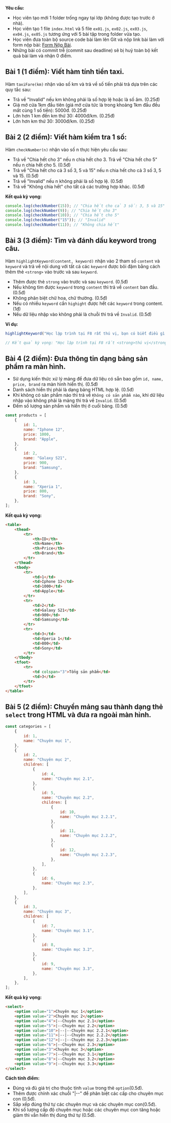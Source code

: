 **Yêu cầu:**

- Học viên tạo mới 1 folder trống ngay tại lớp (không được tạo trước ở nhà).
- Học viên tạo 1 file `index.html` và 5 file `ex01.js`, `ex02.js`, `ex03.js`, `ex04.js`, `ex05.js` tương ứng với 5 bài
  tập trong folder vừa tạo.
- Học viên đưa toàn bộ source code bài làm lên Git và nộp link bài làm với form nộp bài:
  [Form Nộp Bài](https://forms.gle/UpngJi12knAVj6VQA).
- Những bài có commit trễ (commit sau deadline) sẽ bị huỷ toàn bộ kết quả bài làm và nhận 0 điểm.

## Bài 1 (1 điểm): Viết hàm tính tiền taxi.

Hàm `taxiFare(km)` nhận vào số km và trả về số tiền phải trả dựa trên các quy tắc sau:

- Trả về "Invalid" nếu km không phải là số hợp lệ hoặc là số âm. (0.25đ)
- Giá mở cửa 1km đầu tiên (giá mở cửa tức là trong khoảng 1km đầu đều mất cùng 1 số tiền): 5000đ. (0.25đ)
- Lớn hơn 1 km đến km thứ 30: 4000đ/km. (0.25đ)
- Lớn hơn km thứ 30: 3000đ/km. (0.25đ)

## Bài 2 (2 điểm): Viết hàm kiểm tra 1 số:

Hàm `checkNumber(n)` nhận vào số n thực hiện yêu cầu sau:

- Trả về "Chia hết cho 3" nếu n chia hết cho 3. Trả về "Chia hết cho 5" nếu n chia hết cho 5. (0.5đ)
- Trả về "Chia hết cho cả 3 số 3, 5 và 15" nếu n chia hết cho cả 3 số 3, 5 và 15. (0.5đ)
- Trả về "Invalid" nếu n không phải là số hợp lệ. (0.5đ)
- Trả về "Không chia hết" cho tất cả các trường hợp khác. (0.5đ)

**Kết quả kỳ vọng:**

```javascript
console.log(checkNumber(15)); // "Chia hết cho cả 3 số: 3, 5 và 15"
console.log(checkNumber(9)); // "Chia hết cho 3"
console.log(checkNumber(10)); // "Chia hết cho 5"
console.log(checkNumber("15")); // "Invalid"
console.log(checkNumber(11)); // "Không chia hết"
```

## Bài 3 (3 điểm): Tìm và đánh dấu keyword trong câu.

Hàm `highlightKeyword(content, keyword)` nhận vào 2 tham số `content` và `keyword` và trả về nội dung với tất cả các `keyword` được bôi đậm bằng cách thêm thẻ `<strong>` vào trước và sau `keyword`.

- Thêm được thẻ `strong` vào trước và sau `keyword`. (0.5đ)
- Nếu không tìm được `keyword` trong `content` thì trả về `content` ban đầu. (0.5đ)
- Không phân biệt chữ hoa, chữ thường. (0.5đ)
- Nếu có nhiều `keyword` cần `highight` được hết các `keyword` trong content. (1đ)
- Nếu dữ liệu nhập vào không phải là chuỗi thì trả về `Invalid`. (0.5đ)

**Ví dụ:**

```javascript
highlightKeyword("Học lập trình tại F8 rất thú vị, bạn có biết điều gì THÚ VỊ hơn không?", "thú vỊ");

// Kết quả kỳ vọng: "Học lập trình tại F8 rất <strong>thú vị</strong>, bạn có biết điều gì <strong>THÚ VỊ</strong> hơn không?"
```

## Bài 4 (2 điểm): Đưa thông tin dạng bảng sản phẩm ra màn hình.

- Sử dụng kiến thức xử lý mảng để đưa dữ liệu có sẵn bao gồm `id, name, price, brand` ra màn hình hiển thị. (0.5đ)
- Danh sách hiển thị phải là dạng bảng HTML hợp lệ. (0.5đ)
- Khi không có sản phẩm nào thì trả về `Không có sản phẩm nào`, khi dữ liệu nhập vào không phải là mảng thì trả về `Invalid`. (0.5đ)
- Đếm số lượng sản phẩm và hiển thị ở cuối bảng. (0.5đ)

```javascript
const products = [
	{
		id: 1,
		name: "Iphone 12",
		price: 1000,
		brand: "Apple",
	},
	{
		id: 2,
		name: "Galaxy S21",
		price: 900,
		brand: "Samsung",
	},
	{
		id: 3,
		name: "Xperia 1",
		price: 800,
		brand: "Sony",
	},
];
```

**Kết quả kỳ vọng:**

```html
<table>
	<thead>
		<tr>
			<th>ID</th>
			<th>Name</th>
			<th>Price</th>
			<th>Brand</th>
		</tr>
	</thead>
	<tbody>
		<tr>
			<td>1</td>
			<td>Iphone 12</td>
			<td>1000</td>
			<td>Apple</td>
		</tr>
		<tr>
			<td>2</td>
			<td>Galaxy S21</td>
			<td>900</td>
			<td>Samsung</td>
		</tr>
		<tr>
			<td>3</td>
			<td>Xperia 1</td>
			<td>800</td>
			<td>Sony</td>
		</tr>
	</tbody>
	<tfoot>
		<tr>
			<td colspan="3">Tổng sản phẩm</td>
			<td>3</td>
		</tr>
	</tfoot>
</table>
```

## Bài 5 (2 điểm): Chuyển mảng sau thành dạng thẻ `select` trong HTML và đưa ra ngoài màn hình.

```javascript
const categories = [
	{
		id: 1,
		name: "Chuyên mục 1",
	},
	{
		id: 2,
		name: "Chuyên mục 2",
		children: [
			{
				id: 4,
				name: "Chuyên mục 2.1",
			},
			{
				id: 5,
				name: "Chuyên mục 2.2",
				children: [
					{
						id: 10,
						name: "Chuyên mục 2.2.1",
					},
					{
						id: 11,
						name: "Chuyên mục 2.2.2",
					},
					{
						id: 12,
						name: "Chuyên mục 2.2.3",
					},
				],
			},
			{
				id: 6,
				name: "Chuyên mục 2.3",
			},
		],
	},
	{
		id: 3,
		name: "Chuyên mục 3",
		children: [
			{
				id: 7,
				name: "Chuyên mục 3.1",
			},
			{
				id: 8,
				name: "Chuyên mục 3.2",
			},
			{
				id: 9,
				name: "Chuyên mục 3.3",
			},
		],
	},
];
```

**Kết quả kỳ vọng:**

```html
<select>
	<option value="1">Chuyên mục 1</option>
	<option value="2">Chuyên mục 2</option>
	<option value="4">|--Chuyên mục 2.1</option>
	<option value="5">|--Chuyên mục 2.2</option>
	<option value="10">|--|--Chuyên mục 2.2.1</option>
	<option value="11">|--|--Chuyên mục 2.2.2</option>
	<option value="12">|--|--Chuyên mục 2.2.3</option>
	<option value="6">|--Chuyên mục 2.3</option>
	<option value="3">Chuyên mục 3</option>
	<option value="7">|--Chuyên mục 3.1</option>
	<option value="8">|--Chuyên mục 3.2</option>
	<option value="9">|--Chuyên mục 3.3</option>
</select>
```

**Cách tính điểm:**

- Đúng và đủ giá trị cho thuộc tính `value` trong thẻ `option`(0.5đ).
- Thêm được chính xác chuỗi "|--" để phân biệt các cấp cho chuyên mục con (0.5đ).
- Sắp xếp đúng thứ tự các chuyên mục và các chuyên mục con(0.5đ).
- Khi số lượng cấp độ chuyên mục hoặc các chuyên mục con tăng hoặc giảm thì vẫn hiển thị đúng thứ tự (0.5đ).

